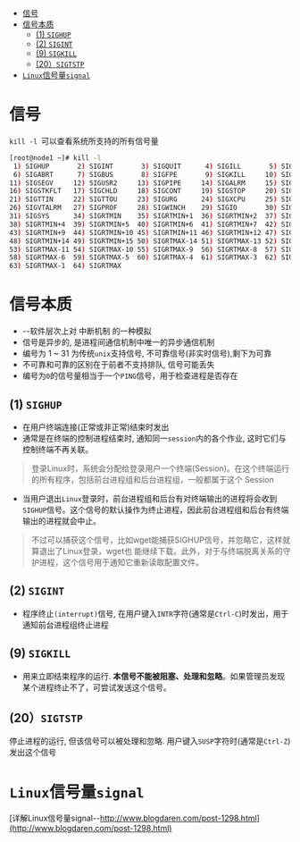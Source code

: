 - [信号](#信号)
- [信号本质](#信号本质)
  - [(1) `SIGHUP`](#1-sighup)
  - [(2) `SIGINT`](#2-sigint)
  - [(9) `SIGKILL`](#9-sigkill)
  - [(20）`SIGTSTP`](#20sigtstp)
- [`Linux`信号量`signal`](#linux信号量signal)


# 信号
`kill -l `可以查看系统所支持的所有信号量

```bash
[root@node1 ~]# kill -l
 1) SIGHUP       2) SIGINT       3) SIGQUIT      4) SIGILL       5) SIGTRAP
 6) SIGABRT      7) SIGBUS       8) SIGFPE       9) SIGKILL     10) SIGUSR1
11) SIGSEGV     12) SIGUSR2     13) SIGPIPE     14) SIGALRM     15) SIGTERM
16) SIGSTKFLT   17) SIGCHLD     18) SIGCONT     19) SIGSTOP     20) SIGTSTP
21) SIGTTIN     22) SIGTTOU     23) SIGURG      24) SIGXCPU     25) SIGXFSZ
26) SIGVTALRM   27) SIGPROF     28) SIGWINCH    29) SIGIO       30) SIGPWR
31) SIGSYS      34) SIGRTMIN    35) SIGRTMIN+1  36) SIGRTMIN+2  37) SIGRTMIN+3
38) SIGRTMIN+4  39) SIGRTMIN+5  40) SIGRTMIN+6  41) SIGRTMIN+7  42) SIGRTMIN+8
43) SIGRTMIN+9  44) SIGRTMIN+10 45) SIGRTMIN+11 46) SIGRTMIN+12 47) SIGRTMIN+13
48) SIGRTMIN+14 49) SIGRTMIN+15 50) SIGRTMAX-14 51) SIGRTMAX-13 52) SIGRTMAX-12
53) SIGRTMAX-11 54) SIGRTMAX-10 55) SIGRTMAX-9  56) SIGRTMAX-8  57) SIGRTMAX-7
58) SIGRTMAX-6  59) SIGRTMAX-5  60) SIGRTMAX-4  61) SIGRTMAX-3  62) SIGRTMAX-2
63) SIGRTMAX-1  64) SIGRTMAX
```

# 信号本质
* --软件层次上对 中断机制 的一种模拟
* 信号是异步的, 是进程间通信机制中唯一的异步通信机制
* 编号为 1 ~ 31 为传统`unix`支持信号, 不可靠信号(非实时信号),剩下为可靠
* 不可靠和可靠的区别在于前者不支持排队, 信号可能丢失
* 编号为`0`的信号量相当于一个`PING`信号，用于检查进程是否存在

## (1) `SIGHUP`
* 在用户终端连接(正常或非正常)结束时发出
* 通常是在终端的控制进程结束时, 通知同一`session`内的各个作业, 这时它们与控制终端不再关联。
> 登录Linux时，系统会分配给登录用户一个终端(Session)。在这个终端运行的所有程序，包括前台进程组和后台进程组，一般都属于这个 Session

* 当用户退出`Linux`登录时，前台进程组和后台有对终端输出的进程将会收到`SIGHUP`信号。这个信号的默认操作为终止进程，因此前台进程组和后台有终端输出的进程就会中止。
> 不过可以捕获这个信号，比如wget能捕获SIGHUP信号，并忽略它，这样就算退出了Linux登录，wget也 能继续下载。此外，对于与终端脱离关系的守护进程，这个信号用于通知它重新读取配置文件。

## (2) `SIGINT`
* 程序终止`(interrupt)`信号, 在用户键入`INTR`字符(通常是`Ctrl-C`)时发出，用于通知前台进程组终止进程

## (9) `SIGKILL`
* 用来立即结束程序的运行. **本信号不能被阻塞、处理和忽略**。如果管理员发现某个进程终止不了，可尝试发送这个信号。

## (20）`SIGTSTP`
停止进程的运行, 但该信号可以被处理和忽略. 用户键入`SUSP`字符时(通常是`Ctrl-Z`)发出这个信号

# `Linux`信号量`signal`
[详解Linux信号量signal--http://www.blogdaren.com/post-1298.html](http://www.blogdaren.com/post-1298.html)